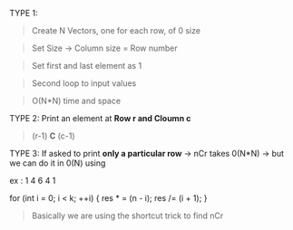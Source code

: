 TYPE 1:

>Create N Vectors, one for each row, of 0 size

>Set Size → Column size = Row number

>Set first and last element as 1

>Second loop to input values

>O(N*N) time and space


TYPE 2: Print an element at **Row r and Cloumn c**

>(r-1) **C** (c-1)   

TYPE 3: If asked to print **only a particular row** → nCr takes 0(N*N) → but we can do it in 0(N) using

ex : 1 4 6 4 1

for (int i = 0; i < k; ++i) 
{
res * = (n - i);
res /= (i + 1);
}

>Basically we are using the shortcut trick to find nCr
